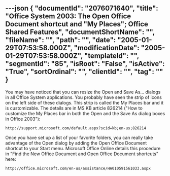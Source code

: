 ---json
{
  "documentId": "2076071640",
  "title": "Office System 2003: The Open Office Document shortcut and &quot;My Places&quot;; Office Shared Features",
  "documentShortName": "",
  "fileName": "",
  "path": "",
  "date": "2005-01-29T07:53:58.000Z",
  "modificationDate": "2005-01-29T07:53:58.000Z",
  "templateId": "",
  "segmentId": "85",
  "isRoot": "False",
  "isActive": "True",
  "sortOrdinal": "",
  "clientId": "",
  "tag": ""
}
---

You may have noticed that you can resize the Open and Save As... dialogs in all Office System applications. You probably have seen the strip of icons on the left side of these dialogs. This strip is called the My Places bar and it is customizable. The details are in MS KB article 826214 (&quot;How to customize the My Places bar in both the Open and the Save As dialog boxes in Office 2003&quot;):

    http://support.microsoft.com/default.aspx?scid=kb;en-us;826214

Once you have set up a list of your favorite folders, you can really take advantage of the Open dialog by adding the Open Office Document shortcut to your Start menu. Microsoft Office Online details this procedure in &quot;Find the New Office Document and Open Office Document shortcuts&quot; here:

    http://office.microsoft.com/en-us/assistance/HA010591561033.aspx
